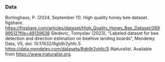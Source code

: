 ### Data
Borlinghaus, P. (2024, September 11). High quality honey bee dataset. figshare. https://figshare.com/articles/dataset/High_Quality_Honey_Bee_Dataset/26999512?file=49139638 
Sledevic, Tomyslav (2023), “Labeled dataset for bee detection and direction estimation on beehive landing boards”, Mendeley Data, V5, doi: 10.17632/8gb9r2yhfc.5 https://data.mendeley.com/datasets/8gb9r2yhfc/5
iNaturalist. Available from https://www.inaturalist.org.
